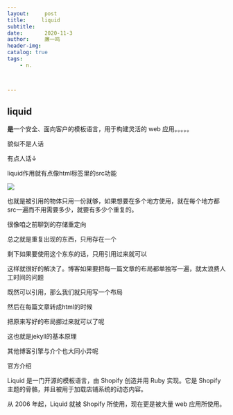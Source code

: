 ```yaml
---
layout:     post
title:     liquid 
subtitle:   
date:       2020-11-3
author:     廉一鸣
header-img: 
catalog: true
tags:
    - n.



---
```


## liquid



**是**一个安全、面向客户的模板语言，用于构建灵活的 web 应用。。。。。

貌似不是人话

有点人话↓

liquid作用就有点像html标签里的src功能

<img src="/i/eg_chinarose.jpg" />

也就是被引用的物体只用一份就够，如果想要在多个地方使用，就在每个地方都src一遍而不用需要多少，就要有多少个重复的。

 很像咱之前聊到的存储重定向

总之就是重复出现的东西，只用存在一个

剩下如果要使用这个东东的话，只用引用过来就可以

这样就很好的解决了。博客如果要把每一篇文章的布局都单独写一遍，就太浪费人工时间的问题

既然可以引用，那么我们就只用写一个布局

然后在每篇文章转成html的时候

把原来写好的布局挪过来就可以了呢

这也就是jekyll的基本原理

其他博客引擎与介个也大同小异呢

官方介绍

Liquid 是一门开源的模板语言，由 Shopify 创造并用 Ruby 实现。它是 Shopify 主题的骨骼，并且被用于加载店铺系统的动态内容。

从 2006 年起，Liquid 就被 Shopify 所使用，现在更是被大量 web 应用所使用。